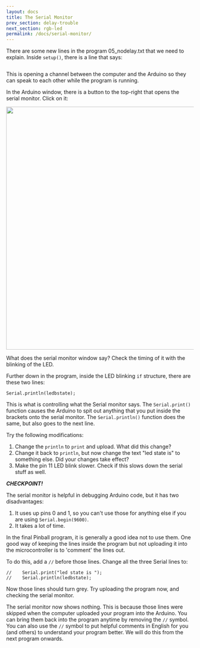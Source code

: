 ```yaml
---
layout: docs
title: The Serial Monitor
prev_section: delay-trouble
next_section: rgb-led
permalink: /docs/serial-monitor/
---
```


There are some new lines in the program 05_nodelay.txt that we need to explain. Inside ```setup()```, there is a line that says:

```Serial.begin(9600);
```

This is opening a channel between the computer and the Arduino so they can speak to each other while the program is running.

In the Arduino window, there is a button to the top-right that opens the serial monitor. Click on it:

<img src="{{ site.baseurl }}/img/serial-monitor.png" style="width: 650px"/>

What does the  serial monitor window say? Check the timing of it
with the blinking of the LED.

Further down in the program, inside the LED blinking ```if``` structure,
there are these two lines:

```Serial.print("led state is ");
Serial.println(ledbstate);
```

This is what is controlling what the Serial monitor says.  The
```Serial.print()``` function causes the Arduino to spit out anything that you put inside the brackets onto the serial monitor.  The ```Serial.println()``` function does the same, but also goes to the next line. 

Try the following modifications:

1. Change the ```println``` to ```print``` and upload. What did this change?
2. Change it back to ```println```, but now change the text "led state is" to something else. Did your changes take effect?
3. Make the pin 11 LED blink slower. Check if this slows down the
serial stuff as well.

**_CHECKPOINT!_**

The serial monitor is helpful in debugging Arduino code, but it has
two disadvantages:

1. It uses up pins 0 and 1, so you can't use those for anything else
if you are using ```Serial.begin(9600)```.
2. It takes a lot of time.

In the final Pinball program, it is generally a good idea not to use
them. One good way of keeping the lines inside the program but not
uploading it into the microcontroller is to 'comment' the lines out.

To do this, add a ```//``` before those lines. 
Change all the three Serial lines to:

```//    Serial.begin(9600);
//    Serial.print("led state is ");
//    Serial.println(ledbstate);
```

Now those lines should turn grey. Try uploading the program now, and
checking the serial monitor.

The serial monitor now shows nothing. This is because those lines were skipped when the computer uploaded your program into the Arduino. You can bring them back into the program anytime by removing the ```//``` symbol. You can also use the ```//``` symbol to put helpful comments in English for you (and others) to understand your program better. We will do this from the next program onwards.

